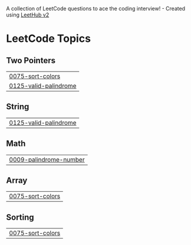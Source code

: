 A collection of LeetCode questions to ace the coding interview! - Created using [LeetHub v2](https://github.com/arunbhardwaj/LeetHub-2.0)
<!---LeetCode Topics Start-->
# LeetCode Topics
## Two Pointers
|  |
| ------- |
| [0075-sort-colors](https://github.com/Prat33k18/Leetcode/tree/master/0075-sort-colors) |
| [0125-valid-palindrome](https://github.com/Prat33k18/Leetcode/tree/master/0125-valid-palindrome) |
## String
|  |
| ------- |
| [0125-valid-palindrome](https://github.com/Prat33k18/Leetcode/tree/master/0125-valid-palindrome) |
## Math
|  |
| ------- |
| [0009-palindrome-number](https://github.com/Prat33k18/Leetcode/tree/master/0009-palindrome-number) |
## Array
|  |
| ------- |
| [0075-sort-colors](https://github.com/Prat33k18/Leetcode/tree/master/0075-sort-colors) |
## Sorting
|  |
| ------- |
| [0075-sort-colors](https://github.com/Prat33k18/Leetcode/tree/master/0075-sort-colors) |
<!---LeetCode Topics End-->